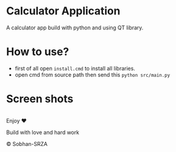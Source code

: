 # Calculator Application
 A calculator app build with python and using QT library.

# How to use?
- first of all open `install.cmd` to install all libraries.
- open cmd from source path then send this `python src/main.py`

# Screen shots
<img src="">

Enjoy ❤

Build with love and hard work

© Sobhan-SRZA